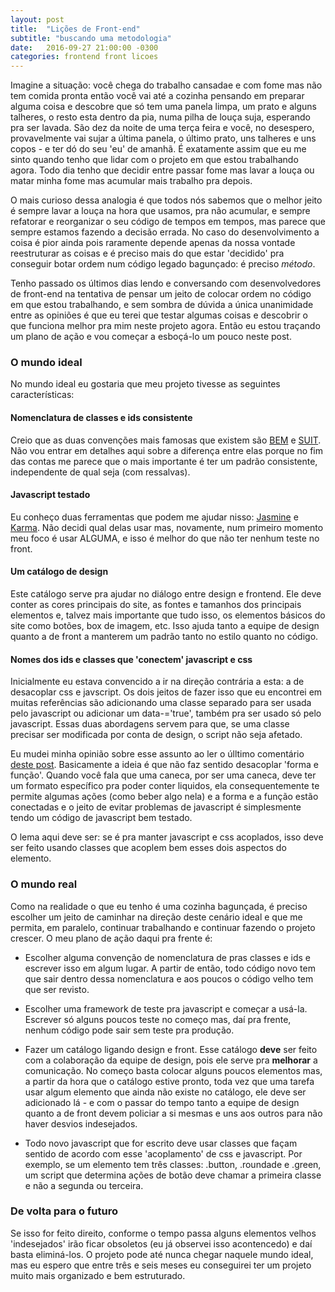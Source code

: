 ```yaml
---
layout: post
title:  "Lições de Front-end"
subtitle: "buscando uma metodologia"
date:   2016-09-27 21:00:00 -0300
categories: frontend front licoes
---
```

Imagine a situação: você chega do trabalho cansadae e com fome mas não tem comida pronta então você vai até a cozinha pensando em preparar alguma coisa e descobre que só tem uma panela limpa, um prato e alguns talheres, o resto esta dentro da pia, numa pilha de louça suja, esperando pra ser lavada. São dez da noite de uma terça feira e você, no desespero, provavelmente vai sujar a última panela, o último prato, uns talheres e uns copos - e ter dó do seu 'eu' de amanhã. É exatamente assim que eu me sinto quando tenho que lidar com o projeto em que estou trabalhando agora. Todo dia tenho que decidir entre passar fome mas lavar a louça ou matar minha fome mas acumular mais trabalho pra depois.

O mais curioso dessa analogia é que todos nós sabemos que o melhor jeito é sempre lavar a louça na hora que usamos, pra não acumular, e sempre refatorar e reorganizar o seu código de tempos em tempos, mas parece que sempre estamos fazendo a decisão errada. No caso do desenvolvimento a coisa é pior ainda pois raramente depende apenas da nossa vontade reestruturar as coisas e é preciso mais do que estar 'decidido' pra conseguir botar ordem num código legado bagunçado: é preciso *método*.

Tenho passado os últimos dias lendo e conversando com desenvolvedores de front-end na tentativa de pensar um jeito de colocar ordem no código em que estou trabalhando, e sem sombra de dúvida a única unanimidade entre as opiniões é que eu terei que testar algumas coisas e descobrir o que funciona melhor pra mim neste projeto agora. Então eu estou traçando um plano de ação e vou começar a esboçá-lo um pouco neste post.

### O mundo ideal

No mundo ideal eu gostaria que meu projeto tivesse as seguintes características:

#### Nomenclatura de classes e ids consistente
Creio que as duas convenções mais famosas que existem são [BEM](http://getbem.com/naming/i) e [SUIT](https://github.com/suitcss/suit/blob/master/doc/naming-conventions.md). Não vou entrar em detalhes aqui sobre a diferença entre elas porque no fim das contas me parece que o mais importante é ter um padrão consistente, independente de qual seja (com ressalvas).

#### Javascript testado
Eu conheço duas ferramentas que podem me ajudar nisso: [Jasmine](http://jasmine.github.io/) e [Karma](https://karma-runner.github.io/1.0/index.html). Não decidi qual delas usar mas, novamente, num primeiro momento meu foco é usar ALGUMA, e isso é melhor do que não ter nenhum teste no front.

#### Um catálogo de design
Este catálogo serve pra ajudar no diálogo entre design e frontend. Ele deve conter as cores principais do site, as fontes e tamanhos dos principais elementos e, talvez mais importante que tudo isso, os elementos básicos do site como botões, box de imagem, etc. Isso ajuda tanto a equipe de design quanto a de front a manterem um padrão tanto no estilo quanto no código.

#### Nomes dos ids e classes que 'conectem' javascript e css
Inicialmente eu estava convencido a ir na direção contrária a esta: a de desacoplar css e javscript. Os dois jeitos de fazer isso que eu encontrei em muitas referências são adicionando uma classe separado para ser usada pelo javascript ou adicionar um data-<something>='true', também pra ser usado só pelo javascript. Essas duas abordagens servem para que, se uma classe precisar ser modificada por conta de design, o script não seja afetado.

Eu mudei minha opinião sobre esse assunto ao ler o úlltimo comentário [deste post](https://github.com/suitcss/suit/blob/master/doc/design-principles.md). Basicamente a ideia é que não faz sentido desacoplar 'forma e função'. Quando você fala que uma caneca, por ser uma caneca, deve ter um formato específico pra poder conter liquidos, ela consequentemente te permite algumas ações (como beber algo nela) e a forma e a função estão conectadas e o jeito de evitar problemas de javascript é simplesmente tendo um código de javascript bem testado.

O lema aqui deve ser: se é pra manter javascript e css acoplados, isso deve ser feito usando classes que acoplem bem esses dois aspectos do elemento.

### O mundo real

Como na realidade o que eu tenho é uma cozinha bagunçada, é preciso escolher um jeito de caminhar na direção deste cenário ideal e que me permita, em paralelo, continuar trabalhando e continuar fazendo o projeto crescer. O meu plano de ação daqui pra frente é:

- Escolher alguma convenção de nomenclatura de pras classes e ids e escrever isso em algum lugar. A partir de então, todo código novo tem que sair dentro dessa nomenclatura e aos poucos o código velho tem que ser revisto.

- Escolher uma framework de teste pra javascript e começar a usá-la. Escrever só alguns poucos teste no começo mas, daí pra frente, nenhum código pode sair sem teste pra produção.

- Fazer um catálogo ligando design e front. Esse catálogo **deve** ser feito com a colaboração da equipe de design, pois ele serve pra **melhorar** a comunicação. No começo basta colocar alguns poucos elementos mas, a partir da hora que o catálogo estive pronto, toda vez que uma tarefa usar algum elemento que ainda não existe no catálogo, ele deve ser adicionado lá - e com o passar do tempo tanto a equipe de design quanto a de front devem policiar a si mesmas e uns aos outros para não haver desvios indesejados.

- Todo novo javascript que for escrito deve usar classes que façam sentido de acordo com esse 'acoplamento' de css e javascript. Por exemplo, se um elemento tem três classes: .button, .roundade e .green, um script que determina ações de botão deve chamar a primeira classe e não a segunda ou terceira.

### De volta para o futuro
Se isso for feito direito, conforme o tempo passa alguns elementos velhos 'indesejados' irão ficar obsoletos (eu já observei isso acontencedo) e daí basta eliminá-los. O projeto pode até nunca chegar naquele mundo ideal, mas eu espero que entre três e seis meses eu conseguirei ter um projeto muito mais organizado e bem estruturado.
